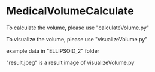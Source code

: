 # MedicalVolumeCalculate

 To calculate the volume, please use "calculateVolume.py"

 
 To visualize the volume, please use "visualizeVolume.py"


 example data in "ELLIPSOID_2" folder

 
 "result.jpeg" is a result image of visualizeVolume.py

